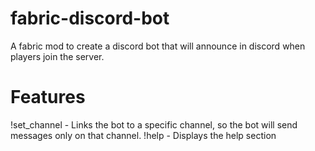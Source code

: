 # fabric-discord-bot
A fabric mod to create a discord bot that will announce in discord when players join the server.

# Features
!set_channel - Links the bot to a specific channel, so the bot will send messages only on that channel.
!help - Displays the help section
